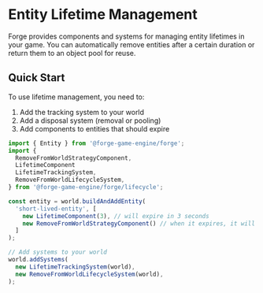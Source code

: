 # Entity Lifetime Management

Forge provides components and systems for managing entity lifetimes in your game. You can automatically remove entities after a certain duration or return them to an object pool for reuse.

## Quick Start

To use lifetime management, you need to:

1. Add the tracking system to your world
2. Add a disposal system (removal or pooling)
3. Add components to entities that should expire

```typescript
import { Entity } from '@forge-game-engine/forge';
import {
  RemoveFromWorldStrategyComponent,
  LifetimeComponent
  LifetimeTrackingSystem,
  RemoveFromWorldLifecycleSystem,
} from '@forge-game-engine/forge/lifecycle';

const entity = world.buildAndAddEntity(
  'short-lived-entity', [
    new LifetimeComponent(3), // will expire in 3 seconds
    new RemoveFromWorldStrategyComponent() // when it expires, it will be removed from the world
  ]
);

// Add systems to your world
world.addSystems(
  new LifetimeTrackingSystem(world),
  new RemoveFromWorldLifecycleSystem(world),
);
```
